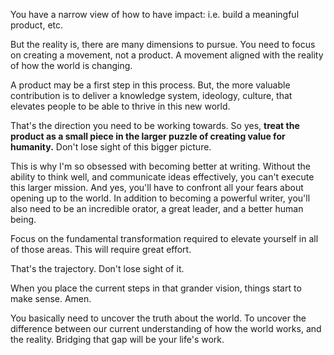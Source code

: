 You have a narrow view of how to have impact: i.e. build a meaningful product, etc.

But the reality is, there are many dimensions to pursue. You need to focus on creating a movement, not a product. A movement aligned with the reality of how the world is changing.

A product may be a first step in this process. But, the more valuable contribution is to deliver a knowledge system, ideology, culture, that elevates people to be able to thrive in this new world.

That's the direction you need to be working towards. So yes, **treat the product as a small piece in the larger puzzle of creating value for humanity.** Don't lose sight of this bigger picture.

This is why I'm so obsessed with becoming better at writing. Without the ability to think well, and communicate ideas effectively, you can't execute this larger mission. And yes, you'll have to confront all your fears about opening up to the world. In addition to becoming a powerful writer, you'll also need to be an incredible orator, a great leader, and a better human being.

Focus on the fundamental transformation required to elevate yourself in all of those areas. This will require great effort.

That's the trajectory. Don't lose sight of it.

When you place the current steps in that grander vision, things start to make sense. Amen.

You basically need to uncover the truth about the world. To uncover the difference between our current understanding of how the world works, and the reality. Bridging that gap will be your life's work.

